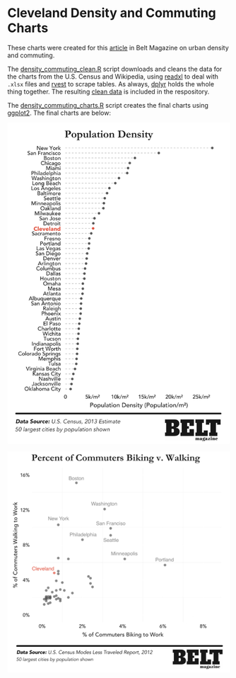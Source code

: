 # Cleveland Density and Commuting Charts

These charts were created for this <a href="http://beltmag.com/why-cant-cleveland-be-more-like-a-bicycle/" target="_blank">article</a> in Belt Magazine on urban density and commuting.

The <a href="https://github.com/etachov/cle-density-commuting/blob/master/code/density_commuting_clean.R" target="_blank">density_commuting_clean.R</a> script downloads and cleans the data for the charts from the U.S. Census and Wikipedia, using <a href="https://github.com/hadley/readxl" target="_blank">readxl</a> to deal with `.xlsx` files and <a href="https://github.com/hadley/rvest" target="_blank">rvest</a> to scrape tables. As always, <a href="http://blog.rstudio.org/2014/01/17/introducing-dplyr/" target="_blank">dplyr</a> holds the whole thing together. The resulting <a href="https://raw.githubusercontent.com/etachov/cle-density-commuting/master/data/cle_density_commuting.csv" target="_blank">clean data</a> is included in the respository.  

The <a href="https://github.com/etachov/cle-density-commuting/blob/master/code/density_commuting_charts.R" target="_blank">density_commuting_charts.R</a> script creates the final charts using <a href="http://ggplot2.org/" target="_blank">ggplot2</a>. The final charts are below:

![](https://github.com/etachov/cle-density-commuting/blob/master/charts/Density%20Rank.png)

![](https://github.com/etachov/cle-density-commuting/blob/master/charts/Biking%20v.%20Walking.png)
